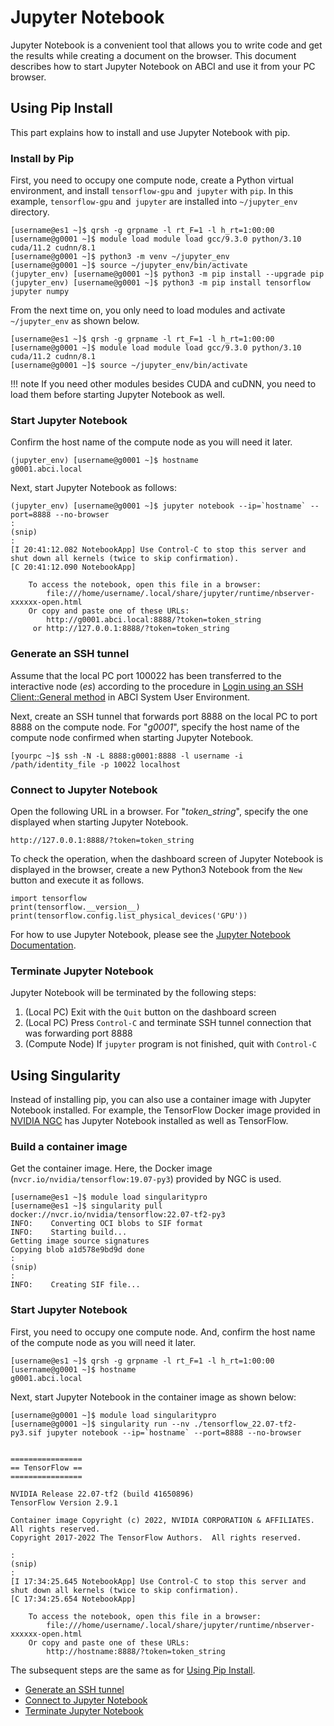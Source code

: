 # Jupyter Notebook

Jupyter Notebook is a convenient tool that allows you to write code and get the results while creating a document on the browser. This document describes how to start Jupyter Notebook on ABCI and use it from your PC browser.

## Using Pip Install

This part explains how to install and use Jupyter Notebook with pip.

### Install by Pip

First, you need to occupy one compute node, create a Python virtual environment, and install `tensorflow-gpu` and` jupyter` with `pip`.
In this example, `tensorflow-gpu` and` jupyter` are installed into `~/jupyter_env` directory.

```
[username@es1 ~]$ qrsh -g grpname -l rt_F=1 -l h_rt=1:00:00
[username@g0001 ~]$ module load module load gcc/9.3.0 python/3.10 cuda/11.2 cudnn/8.1
[username@g0001 ~]$ python3 -m venv ~/jupyter_env
[username@g0001 ~]$ source ~/jupyter_env/bin/activate
(jupyter_env) [username@g0001 ~]$ python3 -m pip install --upgrade pip
(jupyter_env) [username@g0001 ~]$ python3 -m pip install tensorflow jupyter numpy
```

From the next time on, you only need to load modules and activate `~/jupyter_env` as shown below.

```
[username@es1 ~]$ qrsh -g grpname -l rt_F=1 -l h_rt=1:00:00
[username@g0001 ~]$ module load module load gcc/9.3.0 python/3.10 cuda/11.2 cudnn/8.1
[username@g0001 ~]$ source ~/jupyter_env/bin/activate
```

!!! note
    If you need other modules besides CUDA and cuDNN, you need to load them before starting Jupyter Notebook as well.

### Start Jupyter Notebook

Confirm the host name of the compute node as you will need it later.

```
(jupyter_env) [username@g0001 ~]$ hostname
g0001.abci.local
```

Next, start Jupyter Notebook as follows:

```
(jupyter_env) [username@g0001 ~]$ jupyter notebook --ip=`hostname` --port=8888 --no-browser
:
(snip)
:
[I 20:41:12.082 NotebookApp] Use Control-C to stop this server and shut down all kernels (twice to skip confirmation).
[C 20:41:12.090 NotebookApp]

    To access the notebook, open this file in a browser:
        file:///home/username/.local/share/jupyter/runtime/nbserver-xxxxxx-open.html
    Or copy and paste one of these URLs:
        http://g0001.abci.local:8888/?token=token_string
     or http://127.0.0.1:8888/?token=token_string
```

### Generate an SSH tunnel

Assume that the local PC port 100022 has been transferred to the interactive node (*es*) according to the procedure in [Login using an SSH Client::General method](../getting-started.md#general-method) in ABCI System User Environment.

Next, create an SSH tunnel that forwards port 8888 on the local PC to port 8888 on the compute node. For "*g0001*", specify the host name of the compute node confirmed when starting Jupyter Notebook.

```
[yourpc ~]$ ssh -N -L 8888:g0001:8888 -l username -i /path/identity_file -p 10022 localhost
```

### Connect to Jupyter Notebook

Open the following URL in a browser. For "*token_string*", specify the one displayed when starting Jupyter Notebook.

```
http://127.0.0.1:8888/?token=token_string
```

To check the operation, when the dashboard screen of Jupyter Notebook is displayed in the browser, create a new Python3 Notebook from the `New` button and execute it as follows.

```
import tensorflow
print(tensorflow.__version__)
print(tensorflow.config.list_physical_devices('GPU'))
```

For how to use Jupyter Notebook, please see the [Jupyter Notebook Documentation](https://jupyter-notebook.readthedocs.io/en/stable/examples/Notebook/Notebook%20Basics.html).

### Terminate Jupyter Notebook

Jupyter Notebook will be terminated by the following steps:

1. (Local PC) Exit with the `Quit` button on the dashboard screen
2. (Local PC) Press `Control-C` and terminate SSH tunnel connection that was forwarding port 8888
3. (Compute Node) If `jupyter` program is not finished, quit with `Control-C`

## Using Singularity

Instead of installing pip, you can also use a container image with Jupyter Notebook installed. For example, the TensorFlow Docker image provided in [NVIDIA NGC](ngc.md) has Jupyter Notebook installed as well as TensorFlow.

### Build a container image

Get the container image. Here, the Docker image (``nvcr.io/nvidia/tensorflow:19.07-py3``) provided by NGC is used.

```
[username@es1 ~]$ module load singularitypro
[username@es1 ~]$ singularity pull docker://nvcr.io/nvidia/tensorflow:22.07-tf2-py3
INFO:    Converting OCI blobs to SIF format
INFO:    Starting build...
Getting image source signatures
Copying blob a1d578e9bd9d done
:
(snip)
:
INFO:    Creating SIF file...
```

### Start Jupyter Notebook

First, you need to occupy one compute node. And, confirm the host name of the compute node as you will need it later.

```
[username@es1 ~]$ qrsh -g grpname -l rt_F=1 -l h_rt=1:00:00
[username@g0001 ~]$ hostname
g0001.abci.local
```

Next, start Jupyter Notebook in the container image as shown below:

```
[username@g0001 ~]$ module load singularitypro
[username@g0001 ~]$ singularity run --nv ./tensorflow_22.07-tf2-py3.sif jupyter notebook --ip=`hostname` --port=8888 --no-browser


================
== TensorFlow ==
================

NVIDIA Release 22.07-tf2 (build 41650896)
TensorFlow Version 2.9.1

Container image Copyright (c) 2022, NVIDIA CORPORATION & AFFILIATES. All rights reserved.
Copyright 2017-2022 The TensorFlow Authors.  All rights reserved.

:
(snip)
:
[I 17:34:25.645 NotebookApp] Use Control-C to stop this server and shut down all kernels (twice to skip confirmation).
[C 17:34:25.654 NotebookApp]

    To access the notebook, open this file in a browser:
        file:///home/username/.local/share/jupyter/runtime/nbserver-xxxxxx-open.html
    Or copy and paste one of these URLs:
        http://hostname:8888/?token=token_string
```

The subsequent steps are the same as for [Using Pip Install](using-pip-install).

* [Generate an SSH tunnel](#generate-an-ssh-tunnel)
* [Connect to Jupyter Notebook](#connect-to-jupyter-notebook)
* [Terminate Jupyter Notebook](#terminate-jupyter-notebook)
